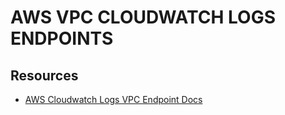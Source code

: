 # AWS VPC CLOUDWATCH LOGS ENDPOINTS

## Resources

- [AWS Cloudwatch Logs VPC Endpoint Docs](https://docs.aws.amazon.com/AmazonCloudWatch/latest/logs/cloudwatch-logs-and-interface-VPC.html)